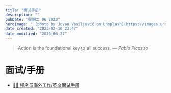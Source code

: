 ```yaml
---
title: "面试手册"
description: ""
pubDate: "星期二 06 2023"
heroImage: "![photo by Jovan Vasiljević on Unsplash](https://images.unsplash.com/photo-1686174484623-9402d1d36ba5?crop=entropy&cs=srgb&fm=jpg&ixid=M3wzNjM5Nzd8MHwxfHJhbmRvbXx8fHx8fHx8fDE2ODc4NDUwNjN8&ixlib=rb-4.0.3&q=85&w=1200&h=400)"
date created: "2023-02-10 23:47"
date modified: "2023-06-27"
---
```


> Action is the foundational key to all success.
> — <cite>Pablo Picasso</cite>


# 面试/手册

- [🏂🏻 程序员海外工作/英文面试手册](https://github.com/eliaszon/Programmers-Overseas-Job-Interview-Handbook)

